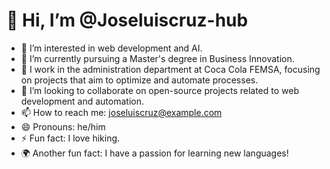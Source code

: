 # 👋 Hi, I’m @Joseluiscruz-hub
- 👀 I’m interested in web development and AI.
- 🌱 I’m currently pursuing a Master's degree in Business Innovation.
- 💼 I work in the administration department at Coca Cola FEMSA, focusing on projects that aim to optimize and automate processes.
- 💞️ I’m looking to collaborate on open-source projects related to web development and automation.
- 📫 How to reach me: joseluiscruz@example.com
- 😄 Pronouns: he/him
- ⚡ Fun fact: I love hiking.
- 🌍 Another fun fact: I have a passion for learning new languages!
